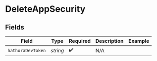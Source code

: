 # DeleteAppSecurity


## Fields

| Field              | Type               | Required           | Description        | Example            |
| ------------------ | ------------------ | ------------------ | ------------------ | ------------------ |
| `hathoraDevToken`  | *string*           | :heavy_check_mark: | N/A                |                    |